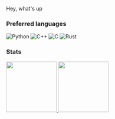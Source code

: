 Hey, what's up

### Preferred languages

![Python](https://img.shields.io/badge/-Python-000?&logo=Python)
![C++](https://img.shields.io/badge/-C++-000?&logo=c%2b%2b&logoColor=00599C)
![C](https://img.shields.io/badge/-C-000?&logo=C)
![Rust](https://img.shields.io/badge/-Rust-000?&logo=Rust)

### Stats
<a href="https://github.com/L-Nafaryus">
  <img height="137px" src="https://github-readme-stats.vercel.app/api?username=L-Nafaryus&hide_title=true&hide_border=true&show_icons=true&include_all_commits=true&count_private=true&line_height=21&theme=gruvbox" />
  <img height="137px" src="https://github-readme-stats.vercel.app/api/top-langs/?username=L-Nafaryus&hide=html,css&hide_title=true&hide_border=true&layout=compact&langs_count=6&theme=gruvbox" />
</a>
